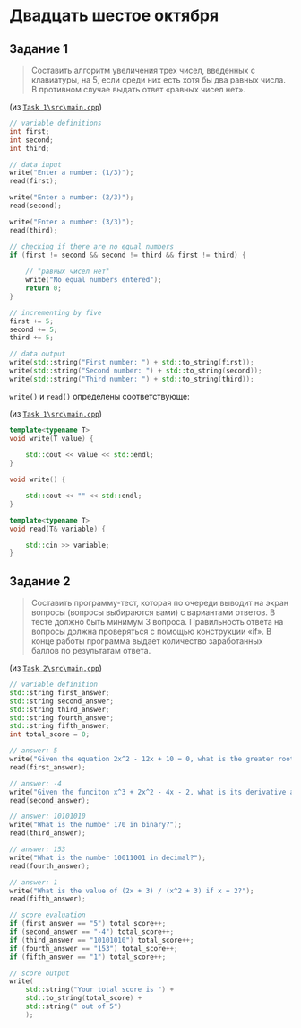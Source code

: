 # Двадцать шестое октября

## Задание 1

> Составить алгоритм увеличения трех чисел, введенных с клавиатуры, на 5, если среди них есть хотя бы два равных числа. В противном случае выдать ответ «равных чисел нет».

(из [`Task 1\src\main.cpp`](./Task%201/src/main.cpp))

```cpp
// variable definitions
int first;
int second;
int third;

// data input
write("Enter a number: (1/3)");
read(first);

write("Enter a number: (2/3)");
read(second);

write("Enter a number: (3/3)");
read(third);

// checking if there are no equal numbers
if (first != second && second != third && first != third) {
	
	// "равных чисел нет"
	write("No equal numbers entered");
	return 0;
}

// incrementing by five
first += 5;
second += 5;
third += 5;

// data output
write(std::string("First number: ") + std::to_string(first));
write(std::string("Second number: ") + std::to_string(second));
write(std::string("Third number: ") + std::to_string(third));
```

`write()` и `read()` определены соответствующе: 

(из [`Task 1\src\main.cpp`](./Task%201/src/main.cpp))
```cpp
template<typename T>
void write(T value) {
	
	std::cout << value << std::endl;
}

void write() {

	std::cout << "" << std::endl;
}

template<typename T>
void read(T& variable) {

	std::cin >> variable;
}
```

## Задание 2

> Составить программу-тест, которая по очереди выводит на экран вопросы (вопросы выбираются вами) с вариантами ответов. В тесте должно быть минимум 3 вопроса. Правильность ответа на вопросы должна проверяться с помощью конструкции «if». В конце работы программа выдает количество заработанных баллов по результатам ответа.

(из [`Task 2\src\main.cpp`](./Task%202/src/main.cpp))

```cpp
// variable definition
std::string first_answer;
std::string second_answer;
std::string third_answer;
std::string fourth_answer;
std::string fifth_answer;
int total_score = 0;

// answer: 5
write("Given the equation 2x^2 - 12x + 10 = 0, what is the greater root for it?");
read(first_answer);

// answer: -4
write("Given the funciton x^3 + 2x^2 - 4x - 2, what is its derivative at x = 0?");
read(second_answer);

// answer: 10101010
write("What is the number 170 in binary?");
read(third_answer);

// answer: 153
write("What is the number 10011001 in decimal?");
read(fourth_answer);

// answer: 1
write("What is the value of (2x + 3) / (x^2 + 3) if x = 2?");
read(fifth_answer);

// score evaluation
if (first_answer == "5") total_score++;
if (second_answer == "-4") total_score++;
if (third_answer == "10101010") total_score++;
if (fourth_answer == "153") total_score++;
if (fifth_answer == "1") total_score++;

// score output
write(
	std::string("Your total score is ") + 
	std::to_string(total_score) + 
	std::string(" out of 5")
	);
```